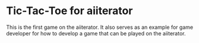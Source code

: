 # Tic-Tac-Toe for aiiterator

This is the first game on the aiiterator. It also serves as an example for game developer for how to develop a game that can be played on the aiiterator.
